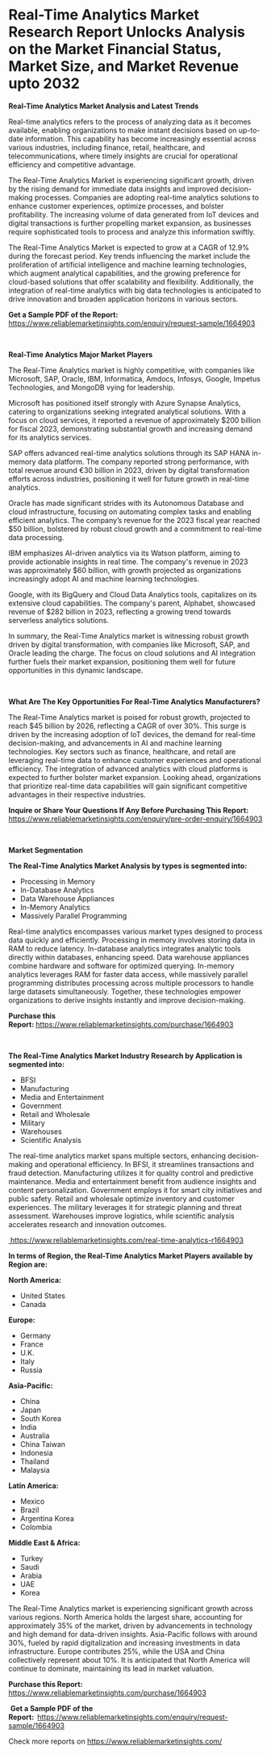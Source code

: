 <p><h1>Real-Time Analytics Market Research Report Unlocks Analysis on the Market Financial Status, Market Size, and Market Revenue upto 2032</h1></p><p><strong>Real-Time Analytics Market Analysis and Latest Trends</strong></p>
<p><p>Real-time analytics refers to the process of analyzing data as it becomes available, enabling organizations to make instant decisions based on up-to-date information. This capability has become increasingly essential across various industries, including finance, retail, healthcare, and telecommunications, where timely insights are crucial for operational efficiency and competitive advantage.</p><p>The Real-Time Analytics Market is experiencing significant growth, driven by the rising demand for immediate data insights and improved decision-making processes. Companies are adopting real-time analytics solutions to enhance customer experiences, optimize processes, and bolster profitability. The increasing volume of data generated from IoT devices and digital transactions is further propelling market expansion, as businesses require sophisticated tools to process and analyze this information swiftly.</p><p>The Real-Time Analytics Market is expected to grow at a CAGR of 12.9% during the forecast period. Key trends influencing the market include the proliferation of artificial intelligence and machine learning technologies, which augment analytical capabilities, and the growing preference for cloud-based solutions that offer scalability and flexibility. Additionally, the integration of real-time analytics with big data technologies is anticipated to drive innovation and broaden application horizons in various sectors.</p></p>
<p><strong>Get a Sample PDF of the Report:&nbsp;</strong> <a href="https://www.reliablemarketinsights.com/enquiry/request-sample/1664903?utm_campaign=3218&utm_medium=2&utm_source=Github&utm_content=ia&utm_term=23032025&utm_id=real-time-analytics">https://www.reliablemarketinsights.com/enquiry/request-sample/1664903</a></p>
<p>&nbsp;</p>
<p><strong>Real-Time Analytics Major Market Players</strong></p>
<p><p>The Real-Time Analytics market is highly competitive, with companies like Microsoft, SAP, Oracle, IBM, Informatica, Amdocs, Infosys, Google, Impetus Technologies, and MongoDB vying for leadership. </p><p>Microsoft has positioned itself strongly with Azure Synapse Analytics, catering to organizations seeking integrated analytical solutions. With a focus on cloud services, it reported a revenue of approximately $200 billion for fiscal 2023, demonstrating substantial growth and increasing demand for its analytics services.</p><p>SAP offers advanced real-time analytics solutions through its SAP HANA in-memory data platform. The company reported strong performance, with total revenue around €30 billion in 2023, driven by digital transformation efforts across industries, positioning it well for future growth in real-time analytics.</p><p>Oracle has made significant strides with its Autonomous Database and cloud infrastructure, focusing on automating complex tasks and enabling efficient analytics. The company’s revenue for the 2023 fiscal year reached $50 billion, bolstered by robust cloud growth and a commitment to real-time data processing.</p><p>IBM emphasizes AI-driven analytics via its Watson platform, aiming to provide actionable insights in real time. The company's revenue in 2023 was approximately $60 billion, with growth projected as organizations increasingly adopt AI and machine learning technologies.</p><p>Google, with its BigQuery and Cloud Data Analytics tools, capitalizes on its extensive cloud capabilities. The company's parent, Alphabet, showcased revenue of $282 billion in 2023, reflecting a growing trend towards serverless analytics solutions.</p><p>In summary, the Real-Time Analytics market is witnessing robust growth driven by digital transformation, with companies like Microsoft, SAP, and Oracle leading the charge. The focus on cloud solutions and AI integration further fuels their market expansion, positioning them well for future opportunities in this dynamic landscape.</p></p>
<p>&nbsp;</p>
<p><strong>What Are The Key Opportunities For Real-Time Analytics Manufacturers?</strong></p>
<p><p>The Real-Time Analytics market is poised for robust growth, projected to reach $45 billion by 2026, reflecting a CAGR of over 30%. This surge is driven by the increasing adoption of IoT devices, the demand for real-time decision-making, and advancements in AI and machine learning technologies. Key sectors such as finance, healthcare, and retail are leveraging real-time data to enhance customer experiences and operational efficiency. The integration of advanced analytics with cloud platforms is expected to further bolster market expansion. Looking ahead, organizations that prioritize real-time data capabilities will gain significant competitive advantages in their respective industries.</p></p>
<p><strong>Inquire or Share Your Questions If Any Before Purchasing This Report:</strong> <a href="https://www.reliablemarketinsights.com/enquiry/pre-order-enquiry/1664903?utm_campaign=3218&utm_medium=2&utm_source=Github&utm_content=ia&utm_term=23032025&utm_id=real-time-analytics">https://www.reliablemarketinsights.com/enquiry/pre-order-enquiry/1664903</a></p>
<p>&nbsp;</p>
<p><strong>Market Segmentation</strong></p>
<p><strong>The Real-Time Analytics Market Analysis by types is segmented into:</strong></p>
<p><ul><li>Processing in Memory</li><li>In-Database Analytics</li><li>Data Warehouse Appliances</li><li>In-Memory Analytics</li><li>Massively Parallel Programming</li></ul></p>
<p><p>Real-time analytics encompasses various market types designed to process data quickly and efficiently. Processing in memory involves storing data in RAM to reduce latency. In-database analytics integrates analytic tools directly within databases, enhancing speed. Data warehouse appliances combine hardware and software for optimized querying. In-memory analytics leverages RAM for faster data access, while massively parallel programming distributes processing across multiple processors to handle large datasets simultaneously. Together, these technologies empower organizations to derive insights instantly and improve decision-making.</p></p>
<p><strong>Purchase this Report:&nbsp;</strong><a href="https://www.reliablemarketinsights.com/purchase/1664903?utm_campaign=3218&utm_medium=2&utm_source=Github&utm_content=ia&utm_term=23032025&utm_id=real-time-analytics">https://www.reliablemarketinsights.com/purchase/1664903</a></p>
<p>&nbsp;</p>
<p><strong>The Real-Time Analytics Market Industry Research by Application is segmented into:</strong></p>
<p><ul><li>BFSI</li><li>Manufacturing</li><li>Media and Entertainment</li><li>Government</li><li>Retail and Wholesale</li><li>Military</li><li>Warehouses</li><li>Scientific Analysis</li></ul></p>
<p><p>The real-time analytics market spans multiple sectors, enhancing decision-making and operational efficiency. In BFSI, it streamlines transactions and fraud detection. Manufacturing utilizes it for quality control and predictive maintenance. Media and entertainment benefit from audience insights and content personalization. Government employs it for smart city initiatives and public safety. Retail and wholesale optimize inventory and customer experiences. The military leverages it for strategic planning and threat assessment. Warehouses improve logistics, while scientific analysis accelerates research and innovation outcomes.</p></p>
<p><a href="https://www.reliablemarketinsights.com/real-time-analytics-r1664903?utm_campaign=3218&utm_medium=2&utm_source=Github&utm_content=ia&utm_term=23032025&utm_id=real-time-analytics">&nbsp;https://www.reliablemarketinsights.com/real-time-analytics-r1664903</a></p>
<p><strong>In terms of Region, the Real-Time Analytics Market Players available by Region are:</strong></p>
<p>
    <p> <strong> North America: </strong>
        <ul>
            <li>United States</li>
            <li>Canada</li>
        </ul>
        </p> 
    <p> <strong> Europe: </strong>
        <ul>
            <li>Germany</li>
            <li>France</li>
            <li>U.K.</li>
            <li>Italy</li>
            <li>Russia</li>
        </ul>
        </p> 
    <p> <strong> Asia-Pacific: </strong>
        <ul>
            <li>China</li>
            <li>Japan</li>
            <li>South Korea</li>
            <li>India</li>
            <li>Australia</li>
            <li>China Taiwan</li>
            <li>Indonesia</li>
            <li>Thailand</li>
            <li>Malaysia</li>
        </ul>
        </p> 
    <p> <strong> Latin America: </strong>
        <ul>
            <li>Mexico</li>
            <li>Brazil</li>
            <li>Argentina Korea</li>
            <li>Colombia</li>
        </ul>
        </p> 
    <p> <strong> Middle East & Africa: </strong>
        <ul>
            <li>Turkey</li>
            <li>Saudi</li>
            <li>Arabia</li>
            <li>UAE</li>
            <li>Korea</li>
        </ul>
    </p>
    </p>
<p><p>The Real-Time Analytics market is experiencing significant growth across various regions. North America holds the largest share, accounting for approximately 35% of the market, driven by advancements in technology and high demand for data-driven insights. Asia-Pacific follows with around 30%, fueled by rapid digitalization and increasing investments in data infrastructure. Europe contributes 25%, while the USA and China collectively represent about 10%. It is anticipated that North America will continue to dominate, maintaining its lead in market valuation.</p></p>
<p><strong>Purchase this Report: </strong><a href="https://www.reliablemarketinsights.com/purchase/1664903?utm_campaign=3218&utm_medium=2&utm_source=Github&utm_content=ia&utm_term=23032025&utm_id=real-time-analytics">https://www.reliablemarketinsights.com/purchase/1664903</a></p>
<p>&nbsp;<strong>Get a Sample PDF of the Report:&nbsp;&nbsp;</strong><a href="https://www.reliablemarketinsights.com/enquiry/request-sample/1664903?utm_campaign=3218&utm_medium=2&utm_source=Github&utm_content=ia&utm_term=23032025&utm_id=real-time-analytics">https://www.reliablemarketinsights.com/enquiry/request-sample/1664903</a></p>
<p><strong></strong></p>
<p>Check more reports on <a href="https://www.reliablemarketinsights.com/?utm_campaign=3218&utm_medium=2&utm_source=Github&utm_content=ia&utm_term=23032025&utm_id=real-time-analytics">https://www.reliablemarketinsights.com/</a></p>
